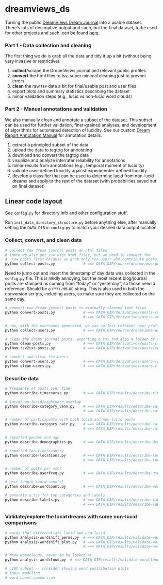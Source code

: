 # dreamviews_ds

Turning the public [DreamViews Dream Journal](https://www.dreamviews.com/blogs/) into a usable dataset. There's lots of descriptive output and such, but the final dataset, to be used for other projects and such, can be found [here](https://media.giphy.com/media/St0Nd0Qt4WNMLy29vi/giphy.gif).

### Part 1 - Data collection and cleaning
The first thing we do is grab all the data and tidy it up a bit (without being very invasive or restrictive).
1. **collect**/scrape the DreamViews journal and relevant public profiles
2. **convert** the html files to tsv, super minimal cleaning just to prevent errors
3. **clean** the raw tsv data a bit for final/usable post and user files
4. export plots and summary statistics describing the dataset
5. minor validation steps (e.g., lucid vs non-lucid word clouds)

### Part 2 - Manual annotations and validation
We also manually clean and annotate a subset of the dataset. This subset can be used for further validation, finer-grained analyses, and development of algorithms for automated detection of lucidity. See our custom [Dream Report Annotation Manual](https://d-re-a-m.readthedocs.io/) for annotation details.
1. extract a principled subset of the data
2. upload the data to tagtog for annotating
3. download and convert the tagtog data
4. visualize and analyze interrater reliability for annotations
5. minor results from annotations (e.g., temporal moment of lucidity)
6. validate user-defined lucidity against experimenter-defined lucidity
7. develop a classifier that can be used to determine lucid from non-lucid dreams and apply to the rest of the dataset (with probabilities saved out on final dataset)


## Linear code layout

See `config.py` for directory info and other configuration stuff.

Run `init_data_directory_structure.py` before anything else, after manually setting the `DATA_DIR` in `config.py` to match your desired data output location.

### Collect, convert, and clean data

```bash
# collect raw dream journal posts as html files
# (note we also get raw user html files, but we need to convert the
#  raw posts first because we grab only the users who contribute posts)
python collect-posts.py             # ==> DATA_DIR/source/dreamviews-posts.zip
```

Need to jump out and insert the timestamp of day data was collected in the `config.py` file. This is mildly annoying, but the most recent blog/journal posts are stamped as coming from "today" or "yesterday", so those need a reference. Should be a `YYYY-MM-DD` string. This is also used in both the conversion scripts, including users, so make sure they are collected on the same day.

```bash
# convert raw dream journal posts to minimally-cleaned text files
python convert-posts.py             # ==> DATA_DIR/derivatives/posts-raw.tsv
                                    # ==> DATA_DIR/derivatives/users-anon_key.json

# now, with the usernames generated, we can collect relevant user profiles
python collect-users.py             # ==> DATA_DIR/source/dreamviews-users.zip

# clean the dream journal posts, exporting a tsv and also a folder of text files
python clean-posts.py               # ==> DATA_DIR/derivatives/posts-clean.tsv
python tsv2txt-posts.py             # ==> DATA_DIR/derivatives/posts/<post_id>.txt

# convert and clean the users
python convert-users.py             # ==> DATA_DIR/derivatives/users-raw.csv
python clean-users.py               # ==> DATA_DIR/derivatives/users-clean.csv
```


### Describe data

```bash
# frequency of posts over time
python describe-timecourse.py       # ==> DATA_DIR/results/describe-timecourse.png/eps

# lucid/non-lucid/nightmare overlap
python describe-category_venn.py    # ==> DATA_DIR/results/describe-category_venn.png/eps
                                    # ==> DATA_DIR/results/describe-category_venn.tsv

# number of participants with both lucid and non-lucid posts
python describe-category_pair.py    # ==> DATA_DIR/results/describe-category_pair.png/eps
                                    # ==> DATA_DIR/results/describe-category_pair.tsv

# reported gender and age
python describe-demographics.py     # ==> DATA_DIR/results/describe-demographics.png/eps

# reported location/country
python describe-locations.py        # ==> DATA_DIR/results/describe-locations.png
                                    # ==> DATA_DIR/results/describe-locations.tsv

# number of posts per user
python describe-userfreq.py         # ==> DATA_DIR/results/describe-userfreq.png/eps

# post length (word counts)
python describe-wordcount.py        # ==> DATA_DIR/results/describe-wordcount.png/eps

# generate a tsv for top categories and labels
python describe-labels.py           # ==> DATA_DIR/results/describe-labels_categories.tsv
                                    # ==> DATA_DIR/results/describe-labels_tags.tsv
```

### Validate/explore the lucid dreams with some non-lucid comparisons

```bash
# words that differentiate lucid and non-lucid
python analysis-wordshift_perms.py  # ==> DATA_DIR/results/validate-wordshift_perms.tsv
python analysis-wordshift_plot.py   # ==> DATA_DIR/results/validate-wordshift_plot.png/eps
                                    # ==> DATA_DIR/results/validate-wordshift_stats.tsv

# draw wordclouds, never to be looked at
python analysis-wordcloud.py  # ==> DATA_DIR/results/validate-wordcloud.png/eps

# LIWC subset -- consider showing word contribution plots
# topic modeling
# word count comparison
```
